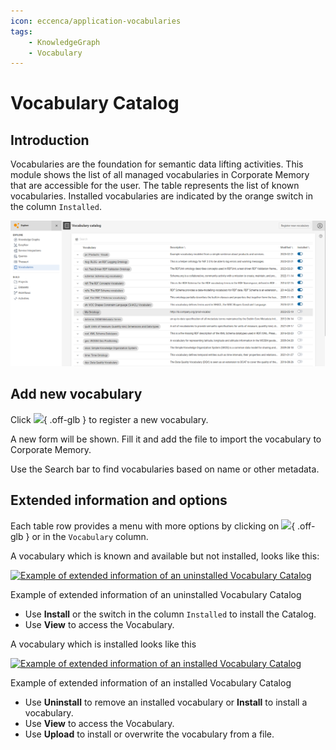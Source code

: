 ```yaml
---
icon: eccenca/application-vocabularies
tags:
    - KnowledgeGraph
    - Vocabulary
---
```

# Vocabulary Catalog

## Introduction

Vocabularies are the foundation for semantic data lifting activities. This module shows the list of all managed vocabularies in Corporate Memory that are accessible for the user. The table represents the list of known vocabularies. Installed vocabularies are indicated by the orange switch in the column `Installed`.

[![](./vocabulary.png)](./vocabulary.png)

## Add new vocabulary

Click ![](./ic_add_circle_black_18dp_1x.png){ .off-glb } to register a new vocabulary.

A new form will be shown. Fill it and add the file to import the vocabulary to Corporate Memory.

Use the Search bar to find vocabularies based on name or other metadata.

## Extended information and options

Each table row provides a menu with more options by clicking on ![](./ic_keyboard_arrow_down_black_18dp_1x.png){ .off-glb } or in the `Vocabulary` column.

A vocabulary which is known and available but not installed, looks like this:

[![Example of extended information of an uninstalled Vocabulary Catalog](./not_installed_vocab.png
 "Example of extended information of an uninstalled Vocabulary Catalog")](./not_installed_vocab.png)

Example of extended information of an uninstalled Vocabulary Catalog

-   Use **Install** or the switch in the column `Installed` to install the Catalog.
-   Use **View** to access the Vocabulary.

A vocabulary which is installed looks like this

[![Example of extended information of an installed Vocabulary Catalog](./installed_vocab.png "Example of extended information of an installed Vocabulary Catalog")](./installed_vocab.png)

Example of extended information of an installed Vocabulary Catalog

-   Use **Uninstall** to remove an installed vocabulary or **Install** to install a vocabulary.
-   Use **View** to access the Vocabulary.
-   Use **Upload** to install or overwrite the vocabulary from a file.
